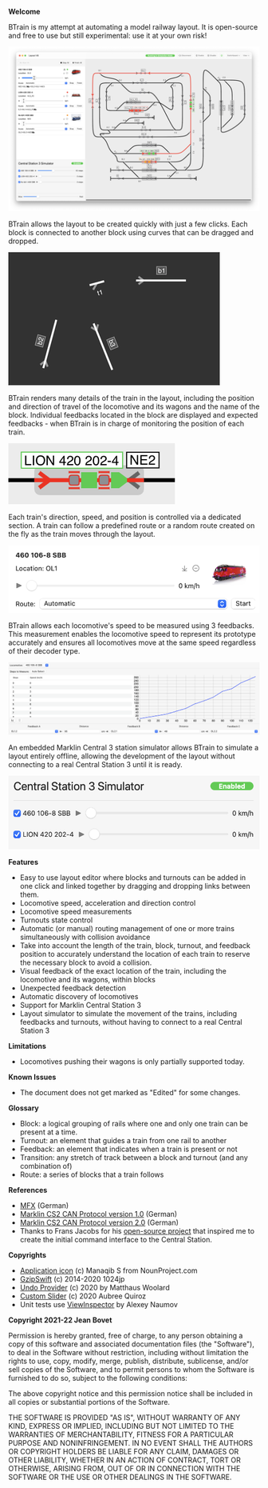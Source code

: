 
**Welcome**

BTrain is my attempt at automating a model railway layout. It is open-source and free to use but still experimental: use it at your own risk!

![Automatic Routing](Assets/switchboard.png)

BTrain allows the layout to be created quickly with just a few clicks. Each block is connected to another block using curves that can be dragged and dropped.

![Layout Builder](Assets/layout-builder.gif)

BTrain renders many details of the train in the layout, including the position and direction of travel of the locomotive and its wagons and the name of the block. Individual feedbacks located in the block are displayed and expected feedbacks - when BTrain is in charge of monitoring the position of each train.

![Block](Assets/block.png)

Each train's direction, speed, and position is controlled via a dedicated section. A train can follow a predefined route or a random route created on the fly as the train moves through the layout.

![Train](Assets/train.png)

BTrain allows each locomotive's speed to be measured using 3 feedbacks. This measurement enables the locomotive speed to represent its prototype accurately and ensures all locomotives move at the same speed regardless of their decoder type.

![Speed Measurements](Assets/speed.png)

An embedded Marklin Central 3 station simulator allows BTrain to simulate a layout entirely offline, allowing the development of the layout without connecting to a real Central Station 3 until it is ready.

![Simulator](Assets/simulator.png)

**Features**

- Easy to use layout editor where blocks and turnouts can be added in one click and linked together by dragging and dropping links between them.
- Locomotive speed, acceleration and direction control
- Locomotive speed measurements
- Turnouts state control
- Automatic (or manual) routing management of one or more trains simultaneously with collision avoidance
- Take into account the length of the train, block, turnout, and feedback position to accurately understand the location of each train to reserve the necessary block to avoid a collision.
- Visual feedback of the exact location of the train, including the locomotive and its wagons, within blocks
- Unexpected feedback detection
- Automatic discovery of locomotives
- Support for Marklin Central Station 3
- Layout simulator to simulate the movement of the trains, including feedbacks and turnouts, without having to connect to a real Central Station 3

**Limitations**

- Locomotives pushing their wagons is only partially supported today.

**Known Issues**

- The document does not get marked as "Edited" for some changes.

**Glossary**

- Block: a logical grouping of rails where one and only one train can be present at a time.
- Turnout: an element that guides a train from one rail to another
- Feedback: an element that indicates when a train is present or not
- Transition: any stretch of track between a block and turnout (and any combination of)
- Route: a series of blocks that a train follows

**References**

- [MFX](http://www.skrauss.de/modellbahn/Schienenformat.pdf) (German)
- [Marklin CS2 CAN Protocol version 1.0](https://www.maerklin.de/fileadmin/media/produkte/CS2_can-protokoll_1-0.pdf) (German)
- [Marklin CS2 CAN Protocol version 2.0](https://streaming.maerklin.de/public-media/cs2/cs2CAN-Protokoll-2_0.pdf) (German)
- Thanks to Frans Jacobs for his [open-source project](https://github.com/fransjacobs/model-railway) that inspired me to create the initial command interface to the Central Station.

**Copyrights**

- [Application icon](https://thenounproject.com/icon/train-3130173/) (c) Manaqib S from NounProject.com
- [GzipSwift](https://github.com/1024jp/GzipSwift) (c) 2014-2020 1024jp
- [Undo Provider](https://github.com/LostMoa/UndoProviderExample) (c) 2020 by Matthaus Woolard
- [Custom Slider](https://betterprogramming.pub/reusable-components-in-swiftui-custom-sliders-8c115914b856) (c) 2020 Aubree Quiroz
- Unit tests use [ViewInspector](https://github.com/nalexn/ViewInspector) by Alexey Naumov
    
**Copyright 2021-22 Jean Bovet**

Permission is hereby granted, free of charge, to any person obtaining a copy of this software and associated documentation files (the "Software"),
to deal in the Software without restriction, including without limitation the rights to use, copy, modify, merge, publish, distribute, sublicense,
and/or sell copies of the Software, and to permit persons to whom the Software is furnished to do so, subject to the following conditions:

The above copyright notice and this permission notice shall be included in all copies or substantial portions of the Software.

THE SOFTWARE IS PROVIDED "AS IS", WITHOUT WARRANTY OF ANY KIND, EXPRESS OR IMPLIED, INCLUDING BUT NOT LIMITED TO THE WARRANTIES OF MERCHANTABILITY,
FITNESS FOR A PARTICULAR PURPOSE AND NONINFRINGEMENT. IN NO EVENT SHALL THE AUTHORS OR COPYRIGHT HOLDERS BE LIABLE FOR ANY CLAIM, DAMAGES OR OTHER LIABILITY,
WHETHER IN AN ACTION OF CONTRACT, TORT OR OTHERWISE, ARISING FROM, OUT OF OR IN CONNECTION WITH THE SOFTWARE OR THE USE OR OTHER DEALINGS IN THE SOFTWARE.
